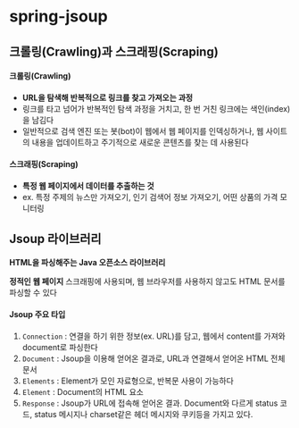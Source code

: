 # spring-jsoup


## 크롤링(Crawling)과 스크래핑(Scraping)
#### 크롤링(Crawling)
* **URL을 탐색해 반복적으로 링크를 찾고 가져오는 과정**
* 링크를 타고 넘어가 반복적인 탐색 과정을 거치고, 한 번 거친 링크에는 색인(index)을 남김다 
* 일반적으로 검색 엔진 또는 봇(bot)이 웹에서 웹 페이지를 인덱싱하거나, 웹 사이트의 내용을 업데이트하고 주기적으로 새로운 콘텐츠를 찾는 데 사용된다
#### 스크래핑(Scraping)
* **특정 웹 페이지에서 데이터를 추출하는 것**
* ex. 특정 주제의 뉴스만 가져오기, 인기 검색어 정보 가져오기, 어떤 상품의 가격 모니터링


## Jsoup 라이브러리
**HTML을 파싱해주는 Java 오픈소스 라이브러리**  

**정적인 웹 페이지** 스크래핑에 사용되며, 웹 브라우저를 사용하지 않고도 HTML 문서를 파싱할 수 있다
#### Jsoup 주요 타입
1. `Connection` : 연결을 하기 위한 정보(ex. URL)를 담고, 웹에서 content를 가져와 document로 파싱한다 
2. `Document` : Jsoup을 이용해 얻어온 결과로, URL과 연결해서 얻어온 HTML 전체 문서
3. `Elements` : Element가 모인 자료형으로, 반복문 사용이 가능하다
4. `Element` : Document의 HTML 요소
5. `Response` : Jsoup가 URL에 접속해 얻어온 결과. Document와 다르게 status 코드, status 메시지나 charset같은 헤더 메시지와 쿠키등을 가지고 있다.
